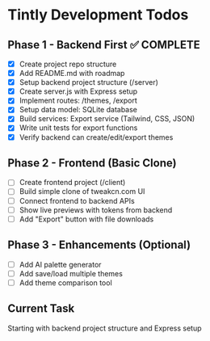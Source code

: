 # Tintly Development Todos

## Phase 1 - Backend First ✅ COMPLETE
- [x] Create project repo structure
- [x] Add README.md with roadmap
- [x] Setup backend project structure (/server)
- [x] Create server.js with Express setup
- [x] Implement routes: /themes, /export
- [x] Setup data model: SQLite database
- [x] Build services: Export service (Tailwind, CSS, JSON)
- [x] Write unit tests for export functions
- [x] Verify backend can create/edit/export themes

## Phase 2 - Frontend (Basic Clone)
- [ ] Create frontend project (/client)
- [ ] Build simple clone of tweakcn.com UI
- [ ] Connect frontend to backend APIs
- [ ] Show live previews with tokens from backend
- [ ] Add "Export" button with file downloads

## Phase 3 - Enhancements (Optional)
- [ ] Add AI palette generator
- [ ] Add save/load multiple themes
- [ ] Add theme comparison tool

## Current Task
Starting with backend project structure and Express setup
